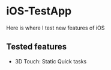 # iOS-TestApp
Here is where I test new features of iOS

## Tested features
- 3D Touch: Static Quick tasks

